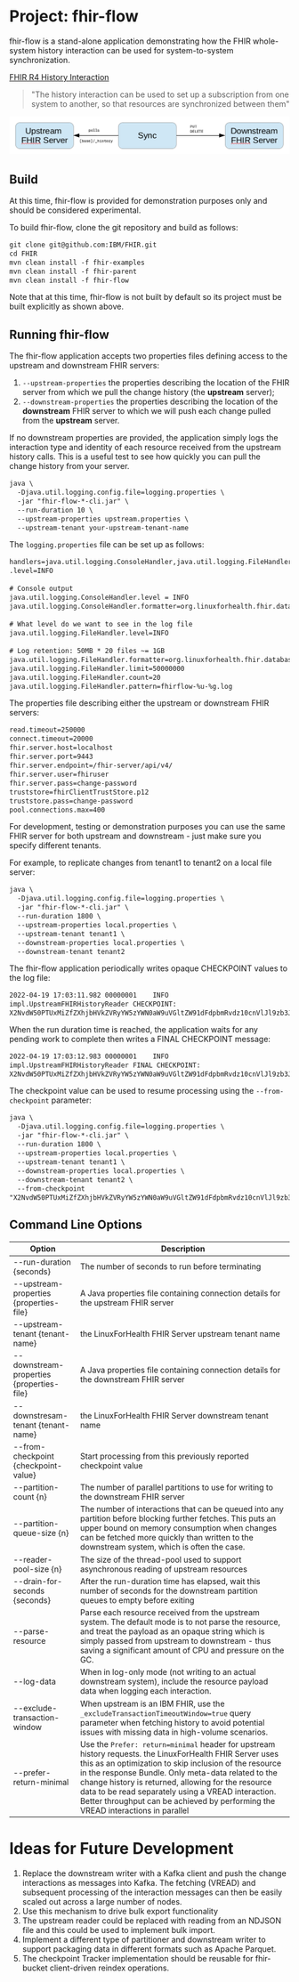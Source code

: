 # Project: fhir-flow

fhir-flow is a stand-alone application demonstrating how the FHIR whole-system history interaction can be used for system-to-system synchronization.


[FHIR R4 History Interaction](https://www.hl7.org/fhir/http.html#history)
> "The history interaction can be used to set up a subscription from one system to another, so that resources are synchronized between them"

![Sync between upstream and downstream systems](docs/history_system_sync.png)

## Build

At this time, fhir-flow is provided for demonstration purposes only and should be considered experimental.

To build fhir-flow, clone the git repository and build as follows:

```
git clone git@github.com:IBM/FHIR.git
cd FHIR
mvn clean install -f fhir-examples
mvn clean install -f fhir-parent
mvn clean install -f fhir-flow
```

Note that at this time, fhir-flow is not built by default so its project must be built explicitly as shown above.

## Running fhir-flow

The fhir-flow application accepts two properties files defining access to the upstream and downstream FHIR servers:

1. `--upstream-properties` the properties describing the location of the FHIR server from which we pull the change history (the **upstream** server);
2. `--downstream-properties` the properties describing the location of the **downstream** FHIR server to which we will push each change pulled from the **upstream** server.

If no downstream properties are provided, the application simply logs the interaction type and identity of each resource received from the upstream history calls. This is a useful test to see how quickly you can pull the change history from your server.

```
java \
  -Djava.util.logging.config.file=logging.properties \
  -jar "fhir-flow-*-cli.jar" \
  --run-duration 10 \
  --upstream-properties upstream.properties \
  --upstream-tenant your-upstream-tenant-name
```

The `logging.properties` file can be set up as follows:

```
handlers=java.util.logging.ConsoleHandler,java.util.logging.FileHandler
.level=INFO

# Console output
java.util.logging.ConsoleHandler.level = INFO
java.util.logging.ConsoleHandler.formatter=org.linuxforhealth.fhir.database.utils.common.LogFormatter

# What level do we want to see in the log file
java.util.logging.FileHandler.level=INFO

# Log retention: 50MB * 20 files ~= 1GB
java.util.logging.FileHandler.formatter=org.linuxforhealth.fhir.database.utils.common.LogFormatter
java.util.logging.FileHandler.limit=50000000
java.util.logging.FileHandler.count=20
java.util.logging.FileHandler.pattern=fhirflow-%u-%g.log
```

The properties file describing either the upstream or downstream FHIR servers:

```
read.timeout=250000
connect.timeout=20000
fhir.server.host=localhost
fhir.server.port=9443
fhir.server.endpoint=/fhir-server/api/v4/
fhir.server.user=fhiruser
fhir.server.pass=change-password
truststore=fhirClientTrustStore.p12
truststore.pass=change-password
pool.connections.max=400
```

For development, testing or demonstration purposes you can use the same FHIR server for both upstream and downstream - just make sure you specify different tenants.

For example, to replicate changes from tenant1 to tenant2 on a local file server:

```
java \
  -Djava.util.logging.config.file=logging.properties \
  -jar "fhir-flow-*-cli.jar" \
  --run-duration 1800 \
  --upstream-properties local.properties \
  --upstream-tenant tenant1 \
  --downstream-properties local.properties \
  --downstream-tenant tenant2
```

The fhir-flow application periodically writes opaque CHECKPOINT values to the log file:

```
2022-04-19 17:03:11.982 00000001    INFO impl.UpstreamFHIRHistoryReader CHECKPOINT: X2NvdW50PTUxMiZfZXhjbHVkZVRyYW5zYWN0aW9uVGltZW91dFdpbmRvdz10cnVlJl9zb3J0PW5vbmUmX2NoYW5nZUlkTWFya2VyPTEwMjM=
```

When the run duration time is reached, the application waits for any pending work to complete then writes a FINAL CHECKPOINT message:

```
2022-04-19 17:03:12.983 00000001    INFO impl.UpstreamFHIRHistoryReader FINAL CHECKPOINT: X2NvdW50PTUxMiZfZXhjbHVkZVRyYW5zYWN0aW9uVGltZW91dFdpbmRvdz10cnVlJl9zb3J0PW5vbmUmX2NoYW5nZUlkTWFya2VyPTEwMjM=
```

The checkpoint value can be used to resume processing using the `--from-checkpoint` parameter:

```
java \
  -Djava.util.logging.config.file=logging.properties \
  -jar "fhir-flow-*-cli.jar" \
  --run-duration 1800 \
  --upstream-properties local.properties \
  --upstream-tenant tenant1 \
  --downstream-properties local.properties \
  --downstream-tenant tenant2 \
  --from-checkpoint "X2NvdW50PTUxMiZfZXhjbHVkZVRyYW5zYWN0aW9uVGltZW91dFdpbmRvdz10cnVlJl9zb3J0PW5vbmUmX2NoYW5nZUlkTWFya2VyPTEwMjM="
```

## Command Line Options

| Option | Description |
| ------ | ----------- |
| --run-duration {seconds} | The number of seconds to run before terminating |
| --upstream-properties {properties-file} | A Java properties file containing connection details for the upstream FHIR server |
| --upstream-tenant {tenant-name} | the LinuxForHealth FHIR Server upstream tenant name |
| --downstream-properties {properties-file} | A Java properties file containing connection details for the downstream FHIR server |
| --downstresam-tenant {tenant-name} | the LinuxForHealth FHIR Server downstream tenant name |
| --from-checkpoint {checkpoint-value} | Start processing from this previously reported checkpoint value |
| --partition-count {n} | The number of parallel partitions to use for writing to the downstream FHIR server |
| --partition-queue-size {n} | The number of interactions that can be queued into any partition before blocking further fetches. This puts an upper bound on memory consumption when changes can be fetched more quickly than written to the downstream system, which is often the case. |
| --reader-pool-size {n} | The size of the thread-pool used to support asynchronous reading of upstream resources |
| --drain-for-seconds {seconds} | After the run-duration time has elapsed, wait this number of seconds for the downstream partition queues to empty before exiting |
| --parse-resource | Parse each resource received from the upstream system. The default mode is to not parse the resource, and treat the payload as an opaque string which is simply passed from upstream to downstream - thus saving a significant amount of CPU and pressure on the GC. |
| --log-data | When in log-only mode (not writing to an actual downstream system), include the resource payload data when logging each interaction. |
| --exclude-transaction-window | When upstream is an IBM FHIR, use the `_excludeTransactionTimeoutWindow=true` query parameter when fetching history to avoid potential issues with missing data in high-volume scenarios. |
| --prefer-return-minimal | Use the `Prefer: return=minimal` header for upstream history requests. the LinuxForHealth FHIR Server uses this as an optimization to skip inclusion of the resource in the response Bundle. Only meta-data related to the change history is returned, allowing for the resource data to be read separately using a VREAD interaction. Better throughput can be achieved by performing the VREAD interactions in parallel |

# Ideas for Future Development

1. Replace the downstream writer with a Kafka client and push the change interactions as messages into Kafka. The fetching (VREAD) and subsequent processing of the interaction messages can then be easily scaled out across a large number of nodes.
2. Use this mechanism to drive bulk export functionality
3. The upstream reader could be replaced with reading from an NDJSON file and this could be used to implement bulk import.
4. Implement a different type of partitioner and downstream writer to support packaging data in different formats such as Apache Parquet.
5. The checkpoint Tracker implementation should be reusable for fhir-bucket client-driven reindex operations.
